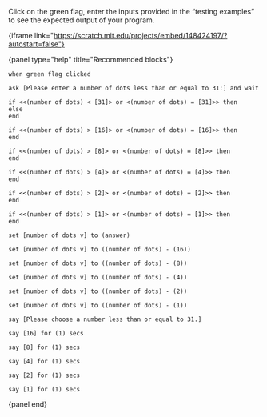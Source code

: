 Click on the green flag, enter the inputs provided in the “testing examples” to see the expected output of your program.

{iframe link="https://scratch.mit.edu/projects/embed/148424197/?autostart=false"}

{panel type="help" title="Recommended blocks"}

<pre><code class="scratch:split:random">when green flag clicked

ask [Please enter a number of dots less than or equal to 31:] and wait
</code></pre>

<pre><code class="scratch:split:random">if &lt;&lt;(number of dots) &lt; [31]&gt; or &lt;(number of dots) = [31]&gt;&gt; then
else
end

if &lt;&lt;(number of dots) &gt; [16]&gt; or &lt;(number of dots) = [16]&gt;&gt; then
end

if &lt;&lt;(number of dots) &gt; [8]&gt; or &lt;(number of dots) = [8]&gt;&gt; then
end

if &lt;&lt;(number of dots) &gt; [4]&gt; or &lt;(number of dots) = [4]&gt;&gt; then
end

if &lt;&lt;(number of dots) &gt; [2]&gt; or &lt;(number of dots) = [2]&gt;&gt; then
end

if &lt;&lt;(number of dots) &gt; [1]&gt; or &lt;(number of dots) = [1]&gt;&gt; then
end
</code></pre>

<pre><code class="scratch:split:random">set [number of dots v] to (answer)

set [number of dots v] to ((number of dots) - (16))

set [number of dots v] to ((number of dots) - (8))

set [number of dots v] to ((number of dots) - (4))

set [number of dots v] to ((number of dots) - (2))

set [number of dots v] to ((number of dots) - (1))
</code></pre>

<pre><code class="scratch:split:random">say [Please choose a number less than or equal to 31.]

say [16] for (1) secs

say [8] for (1) secs

say [4] for (1) secs

say [2] for (1) secs

say [1] for (1) secs
</code></pre>

{panel end}